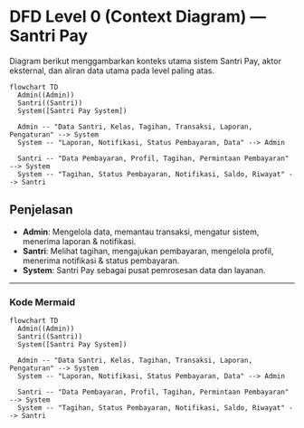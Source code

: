 # DFD Level 0 (Context Diagram) — Santri Pay

Diagram berikut menggambarkan konteks utama sistem Santri Pay, aktor eksternal, dan aliran data utama pada level paling atas.

```mermaid
flowchart TD
  Admin((Admin))
  Santri((Santri))
  System([Santri Pay System])

  Admin -- "Data Santri, Kelas, Tagihan, Transaksi, Laporan, Pengaturan" --> System
  System -- "Laporan, Notifikasi, Status Pembayaran, Data" --> Admin

  Santri -- "Data Pembayaran, Profil, Tagihan, Permintaan Pembayaran" --> System
  System -- "Tagihan, Status Pembayaran, Notifikasi, Saldo, Riwayat" --> Santri
```

## Penjelasan
- **Admin**: Mengelola data, memantau transaksi, mengatur sistem, menerima laporan & notifikasi.
- **Santri**: Melihat tagihan, mengajukan pembayaran, mengelola profil, menerima notifikasi & status pembayaran.
- **System**: Santri Pay sebagai pusat pemrosesan data dan layanan.

---

### Kode Mermaid
```mermaid
flowchart TD
  Admin((Admin))
  Santri((Santri))
  System([Santri Pay System])

  Admin -- "Data Santri, Kelas, Tagihan, Transaksi, Laporan, Pengaturan" --> System
  System -- "Laporan, Notifikasi, Status Pembayaran, Data" --> Admin

  Santri -- "Data Pembayaran, Profil, Tagihan, Permintaan Pembayaran" --> System
  System -- "Tagihan, Status Pembayaran, Notifikasi, Saldo, Riwayat" --> Santri
``` 